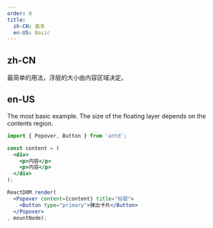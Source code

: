 ```yaml
---
order: 0
title:
  zh-CN: 基本
  en-US: Basic
---
```


## zh-CN

最简单的用法，浮层的大小由内容区域决定。

## en-US

The most basic example. The size of the floating layer depends on the contents region.

````jsx
import { Popover, Button } from 'antd';

const content = (
  <div>
    <p>内容</p>
    <p>内容</p>
  </div>
);

ReactDOM.render(
  <Popover content={content} title="标题">
    <Button type="primary">弹出卡片</Button>
  </Popover>
, mountNode);
````
